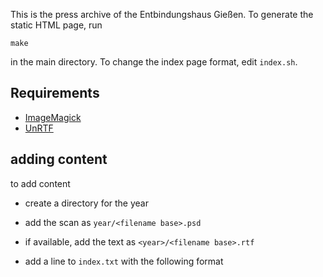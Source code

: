 This is the press archive of the Entbindungshaus Gießen. To generate the static HTML page, run

    make

in the main directory. To change the index page format, edit `index.sh`.

## Requirements

* [ImageMagick](http://www.imagemagick.org/)
* [UnRTF](https://www.gnu.org/software/unrtf/)

## adding content

to add content

* create a directory for the year
* add the scan as `year/<filename base>.psd`
* if available, add the text as `<year>/<filename base>.rtf`
* add a line to `index.txt` with the following format

    <filename base> <source> <date> <title>

Of these, only `<title>` may contain spaces, and `<filename base>` _must_ begin with the year in `YYYY` format.

## updating the page

To update [the page](http://storchentante.github.io/pressearchiv), do this:

    make
    git checkout gh-pages
    rsync -av dest/ .
    rm -r dest
    git add .
    git commit
    git push
